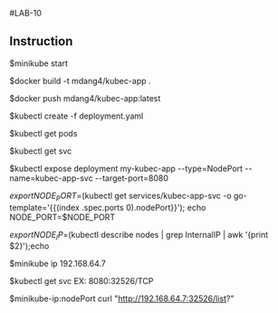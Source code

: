 #LAB-10 

## Instruction 


$minikube start 

$docker build -t mdang4/kubec-app .

$docker push mdang4/kubec-app:latest

$kubectl create -f deployment.yaml

$kubectl get pods

$kubectl get svc

$kubectl expose deployment my-kubec-app --type=NodePort --name=kubec-app-svc --target-port=8080

$export NODE_PORT=$(kubectl get services/kubec-app-svc -o go-template='{{(index .spec.ports 0).nodePort}}'); echo NODE_PORT=$NODE_PORT

$export NODE_IP=$(kubectl describe nodes | grep InternalIP | awk '{print $2}');echo

$minikube ip
192.168.64.7

$kubectl get svc
EX: 8080:32526/TCP

$minikube-ip:nodePort
curl "http://192.168.64.7:32526/list?"

